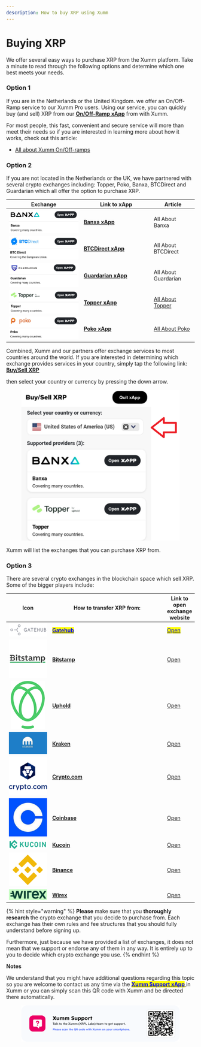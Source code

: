 ```yaml
---
description: How to buy XRP using Xumm
---
```


# Buying XRP

We offer several easy ways to purchase XRP from the Xumm platform. Take a minute to read through the following options and determine which one best meets your needs.&#x20;

### Option 1&#x20;

If you are in the Netherlands or the United Kingdom. we offer an On/Off-Ramp service to our Xumm Pro users. Using our service, you can quickly buy (and sell) XRP from our [**On/Off-Ramp xApp**](https://xumm.app/detect/xapp:xumm.onofframp) from with Xumm.&#x20;

For most people, this fast, convenient and secure service will more than meet their needs so if you are interested in learning more about how it works, check out this article:

* [All about Xumm On/Off-ramps](../xumm-pro-beta/all-about-xumm-pro/features-of-pro/on-off-ramp/all-about-on-off-ramps.md)

### **Option 2**

If you are not located in the Netherlands or the UK, we have partnered with several crypto exchanges including: Topper, Poko, Banxa, BTCDirect and Guardarian which all offer the option to purchase XRP.&#x20;

<table><thead><tr><th>Exchange</th><th width="173.33333333333331">Link to xApp</th><th>Article</th></tr></thead><tbody><tr><td><img src="../.gitbook/assets/image (2) (2) (3).png" alt=""></td><td><a href="https://xumm.app/detect/xapp:banxa.onofframp"><strong>Banxa xApp</strong></a></td><td>All About Banxa</td></tr><tr><td><img src="../.gitbook/assets/image (5) (1) (1).png" alt=""></td><td><a href="https://xumm.app/detect/xapp:btcdirect.onofframp"><strong>BTCDirect xApp</strong></a></td><td>All About BTCDirect</td></tr><tr><td><img src="../.gitbook/assets/image (3) (1).png" alt=""></td><td><a href="https://xumm.app/detect/xapp:guardarian.onofframp"><strong>Guardarian xApp</strong></a></td><td>All About Guardarian</td></tr><tr><td><img src="../.gitbook/assets/image (4) (3).png" alt=""></td><td><a href="https://xumm.app/detect/xapp:uphold.topper"><strong>Topper xApp</strong></a></td><td><a href="buying-xrp/topper.md">All About Topper</a></td></tr><tr><td><img src="../.gitbook/assets/image (7) (1).png" alt=""></td><td><a href="https://xumm.app/detect/xapp:poko.onramp"><strong>Poko xApp</strong></a></td><td><a href="buying-xrp/poko.md">All About Poko</a></td></tr></tbody></table>

Combined, Xumm and our partners offer exchange services to most countries around the world. If you are interested in determining which exchange provides services in your country, simply tap the following link:  [**Buy/Sell XRP**](https://xumm.app/detect/xapp:xumm.buysellxrp)&#x20;

then select your country or currency by pressing the down arrow.

<figure><img src="../.gitbook/assets/Buy and sell.png" alt=""><figcaption></figcaption></figure>



Xumm will list the exchanges that you can purchase XRP from.

### Option 3

There are several crypto exchanges in the blockchain space which sell XRP. Some of the bigger players include:



<table><thead><tr><th width="110.33333333333331" align="center">Icon</th><th width="318">How to transfer XRP from:</th><th>Link to open exchange website</th></tr></thead><tbody><tr><td align="center"><img src="../.gitbook/assets/image (1) (1) (2) (1).png" alt="" data-size="line"></td><td><a href="how-to-activate-a-new-xrpl-account/from-gatehub.md"><mark style="color:blue;"><strong>Gatehub</strong></mark></a></td><td><a href="https://gatehub.net/"><mark style="color:blue;">Open</mark></a></td></tr><tr><td align="center"><img src="../.gitbook/assets/image (1) (1) (1) (1) (2).png" alt=""></td><td><a href="activating-an-account/from-bitstamp.md"><strong>Bitstamp</strong></a></td><td><a href="https://www.bitstamp.net/">Open</a></td></tr><tr><td align="center"><img src="../.gitbook/assets/image (9) (1).png" alt="" data-size="line"></td><td><a href="activating-an-account/from-uphold.md"><strong>Uphold</strong></a></td><td><a href="https://uphold.com/">Open</a></td></tr><tr><td align="center"><img src="../.gitbook/assets/image (1) (3).png" alt=""></td><td><a href="activating-an-account/from-kraken.md"><strong>Kraken</strong></a></td><td><a href="https://www.kraken.com/">Open</a></td></tr><tr><td align="center"><img src="../.gitbook/assets/image (2) (1) (2) (1).png" alt=""></td><td><a href="activating-an-account/from-crypto.com.md"><strong>Crypto.com</strong></a></td><td><a href="https://crypto.com/">Open</a></td></tr><tr><td align="center"><img src="../.gitbook/assets/image (8) (2).png" alt="" data-size="line"></td><td><a href="activating-an-account/from-coinbase.md"><strong>Coinbase</strong></a></td><td><a href="https://www.coinbase.com/">Open</a></td></tr><tr><td align="center"><img src="../.gitbook/assets/image (1) (5).png" alt="" data-size="original"></td><td><a href="how-to-activate-a-new-xrpl-account/from-kucoin.md"><strong>Kucoin</strong></a></td><td><a href="https://www.kucoin.com/">Open</a></td></tr><tr><td align="center"><img src="../.gitbook/assets/image (11) (1) (1).png" alt="" data-size="line"></td><td><a href="activating-an-account/from-binance.md"><strong>Binance</strong></a></td><td><a href="https://www.binance.com/en">Open</a></td></tr><tr><td align="center"><img src="../.gitbook/assets/wirex (1).png" alt=""></td><td><a href="activating-an-account/from-wirex.md"><strong>Wirex</strong></a></td><td><a href="https://wirexapp.com/">Open</a></td></tr></tbody></table>



{% hint style="warning" %}
**Please** make sure that you **thoroughly research** the crypto exchange that you decide to purchase from. Each exchange has their own rules and fee structures that you should fully understand before signing up.&#x20;

Furthermore, just because we have provided a list of exchanges, it does not mean that we support or endorse any of them in any way. It is entirely up to you to decide which crypto exchange you use.
{% endhint %}



**Notes**

We understand that you might have additional questions regarding this topic so you are welcome to contact us any time via the [<mark style="color:blue;">**Xumm Support xApp**</mark> ](https://xumm.app/detect/xapp:xumm.support?ref=helpcenter)in Xumm or you can simply scan this QR code with Xumm and be directed there automatically.

<figure><img src="../.gitbook/assets/Support banner Xumm.png" alt=""><figcaption></figcaption></figure>

